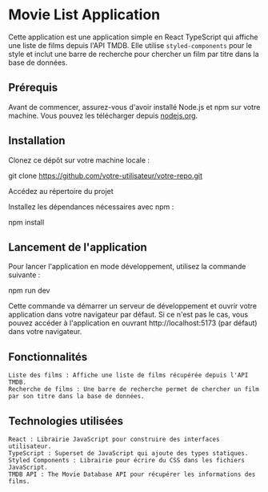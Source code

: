 # Movie List Application

Cette application est une application simple en React TypeScript qui affiche une liste de films depuis l'API TMDB. Elle utilise `styled-components` pour le style et inclut une barre de recherche pour chercher un film par titre dans la base de données.

## Prérequis

Avant de commencer, assurez-vous d'avoir installé Node.js et npm sur votre machine. Vous pouvez les télécharger depuis [nodejs.org](https://nodejs.org/).

## Installation

Clonez ce dépôt sur votre machine locale :

  git clone https://github.com/votre-utilisateur/votre-repo.git

Accédez au répertoire du projet

Installez les dépendances nécessaires avec npm :

  npm install

## Lancement de l'application

Pour lancer l'application en mode développement, utilisez la commande suivante :

  npm run dev


Cette commande va démarrer un serveur de développement et ouvrir votre application dans votre navigateur par défaut. Si ce n'est pas le cas, vous pouvez accéder à l'application en ouvrant http://localhost:5173 (par défaut) dans votre navigateur.

## Fonctionnalités
    Liste des films : Affiche une liste de films récupérée depuis l'API TMDB.
    Recherche de films : Une barre de recherche permet de chercher un film par son titre dans la base de données.
    
## Technologies utilisées
    React : Librairie JavaScript pour construire des interfaces utilisateur.
    TypeScript : Superset de JavaScript qui ajoute des types statiques.
    Styled Components : Librairie pour écrire du CSS dans les fichiers JavaScript.
    TMDB API : The Movie Database API pour récupérer les informations des films.
